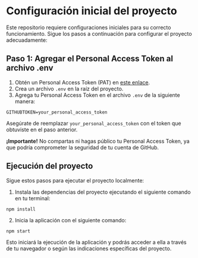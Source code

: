 # Configuración inicial del proyecto

Este repositorio requiere configuraciones iniciales para su correcto funcionamiento. Sigue los pasos a continuación para configurar el proyecto adecuadamente:

## Paso 1: Agregar el Personal Access Token al archivo .env

1. Obtén un Personal Access Token (PAT) en [este enlace](https://docs.github.com/es/authentication/keeping-your-account-and-data-secure/managing-your-personal-access-tokens#creación-de-un-personal-access-token-classic).
2. Crea un archivo `.env` en la raíz del proyecto.
3. Agrega tu Personal Access Token en el archivo `.env` de la siguiente manera:

```shell
GITHUBTOKEN=your_personal_access_token
```

Asegúrate de reemplazar `your_personal_access_token` con el token que obtuviste en el paso anterior.

**¡Importante!** No compartas ni hagas público tu Personal Access Token, ya que podría comprometer la seguridad de tu cuenta de GitHub.

## Ejecución del proyecto

Sigue estos pasos para ejecutar el proyecto localmente:

1. Instala las dependencias del proyecto ejecutando el siguiente comando en tu terminal:

```shell
npm install
```

2. Inicia la aplicación con el siguiente comando:

```shell
npm start
```

Esto iniciará la ejecución de la aplicación y podrás acceder a ella a través de tu navegador o según las indicaciones específicas del proyecto.
